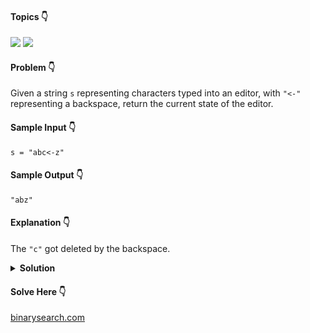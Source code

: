 #### Topics :point_down:
![](https://img.shields.io/badge/-stack-wheat)
![](https://img.shields.io/badge/-string-wheat)

#### Problem :point_down:
Given a string `s` representing characters typed into an editor, with `"<-"` representing a backspace, return the current state of the editor.
#### Sample Input :point_down:
```
s = "abc<-z"
```
#### Sample Output :point_down:
```
"abz"
```
#### Explanation :point_down:
The `"c"` got deleted by the backspace.
<details>
<summary><strong>Solution</strong></summary>

#### Python :point_down:
```py
def solve(s):
    t = [] # stack
    i, n = 0, len(s)
    while i < len(s):
        if s[i:i+2] == '<-':
            if t:
                t.pop()
            i += 1
        else:
            t.append(s[i])

        i += 1

    return ''.join(t)
```  
#### Time Complexity :point_down:
```
O(n)
```
#### Space Complexity :point_down:
```
O(1)
```
</details>

#### Solve Here :point_down:
[binarysearch.com](https://binarysearch.com/problems/Text-Editor)
